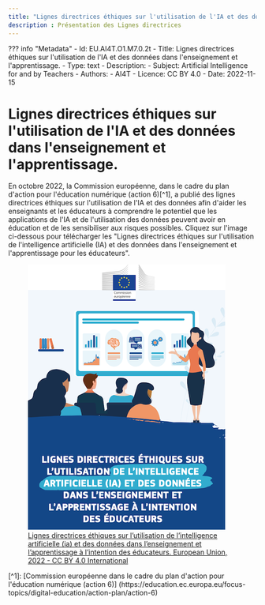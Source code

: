 ```yaml
---
title: "Lignes directrices éthiques sur l'utilisation de l'IA et des données dans l'enseignement et l'apprentissage."
description : Présentation des Lignes directrices
---
```

??? info "Metadata"
    - Id: EU.AI4T.O1.M7.0.2t
    - Title: Lignes directrices éthiques sur l'utilisation de l'IA et des données dans l'enseignement et l'apprentissage.
    - Type: text
    - Description: 
    - Subject: Artificial Intelligence for and by Teachers
    - Authors:
        - AI4T 
    - Licence: CC BY 4.0
    - Date: 2022-11-15


# Lignes directrices éthiques sur l'utilisation de l'IA et des données dans l'enseignement et l'apprentissage.
En octobre 2022, la Commission européenne, dans le cadre du plan d'action pour l'éducation numérique (action 6)[^1], a publié des lignes directrices éthiques sur l'utilisation de l'IA et des données afin d'aider les enseignants et les éducateurs à comprendre le potentiel que les applications de l'IA et de l'utilisation des données peuvent avoir en éducation et de les sensibiliser aux risques possibles.
Cliquez sur l'image ci-dessous pour télécharger les "Lignes directrices éthiques sur l'utilisation de l'intelligence artificielle (IA) et des données dans l'enseignement et l'apprentissage pour les éducateurs".
<a href="Documents/Lignes-directrices-ethiques-sur-lutilisation-de-lintelligence-NC0722649FRN.pdf" target="_blank">
<figure>
  <img src="Images/Cover-page-EC-Ethical-guidelines-fr.png" alt="A Ready to Use Template for AI Resources Characterisation"/>
  <figcaption>  Lignes directrices éthiques sur l’utilisation de l’intelligence artificielle (ia) et des données dans l’enseignement et l’apprentissage à l’intention des éducateurs. European Union, 2022 - CC BY 4.0 International </figcaption>
</figure></a>
[^1]: [Commission européenne dans le cadre du plan d'action pour l'éducation numérique (action 6)] (https://education.ec.europa.eu/focus-topics/digital-education/action-plan/action-6)
